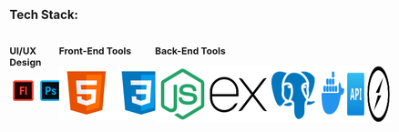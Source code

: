 <h2>Tech Stack:</h2>
<div style="display:flex;">
<div style="display:flex; flex-direction:column;">
<h3>UI/UX Design</h3>
<div style="display:flex;">
    <img src="icons/icons8-adobe-flash.gif" alt="flash image">
    <img src="icons/icons8-photoshop.gif" alt="photoshop image">
    <img src="icons/icons8-figma.gif" alt="photoshop image">
</div>
</div>
<div style="display:flex; flex-direction:column;">
<h3>Front-End Tools</h3>
<div style="display:flex;">
    <img src="icons/icons8-html.svg" alt="html image">
    <img src="icons/icons8-css.svg" alt="css image">
    <img src="icons/icons8-javascript.gif" alt="javascript image">
    <img src="icons/webpack.webp" width="40" alt="webpack image">
</div>
</div>
<div style="display:flex; flex-direction:column;">
<h3>Back-End Tools</h3>
<div style="display:flex;">
    <img src="icons/icons8-node-js.svg" alt="node js image">
    <img src="icons/icons8-express-js.svg" alt="express image">
    <img src="icons/icons8-postgres.svg" alt="postgres image">
    <img src="icons/icons8-docker.svg" width="40" alt="docker image">
    <img src="icons/icons8-api-48.png" width="40" alt="api image">
    <img src="icons/socket.png" width="40" alt="socket image">
</div>
</div>
</div>
